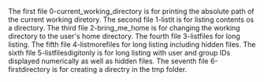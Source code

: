 The first file 0-current_working_directory is for printing the absolute path of the current working diretory.
The second file 1-listit is for listing contents os a directory.
The third file 2-bring_me_home is for changing the working directory to the user's home directory.
The fourth file 3-listfiles for long listing.
The fifth file 4-listmorefiles for long listing including hidden files.
The sixth file 5-listfilesdigitonly is for long listing with user and group IDs displayed numerically as well as hidden files.
The seventh file 6-firstdirectory is for creating a directry in the tmp folder.
